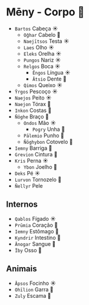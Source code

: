 # Mēny - Corpo 🌙

-   `Bartos` Cabeça ☀️
    -   `О̄ghar` Cabelo 🌊
    -   `Naejītsos` Testa ☀️
    -   `Laes` Olho ☀️
    -   `Eleks` Orelha ☀️
    -   `Pungos` Nariz ☀️
    -   `Relgos` Boca ☀️
        -   `Ēngos` Língua ☀️
        -   `Ātsio` Dente 🌙
    -   `Qimos` Queixo ☀️
-   `Ȳrgos` Pescoço ☀️
-   `Naejos` Peito ☀️
-   `Naejon` Tórax 🌱
-   `Inkon` Costas 🌱
-   `Ñōghe` Braço 🌙
    -   `Ondos` Mão ☀️
        -   `Pogry` Unha 🌙
    -   `Pālemio` Punho 🌙
    -   `Ñōghybon` Cotovelo 🌱
-   `Iemny` Barriga 🌙
-   `Grevion` Cintura 🌱
-   `Kris` Perna ☀️
    -   `Ybon` Joelho 🌱
-   `Deks` Pé ☀️
-   `Lurvon` Tornozelo 🌱
-   `Ñellyr` Pele

## Internos

-   `Qablos` Fígado ☀️
-   `Prūmia` Coração 🌙
-   `Iemny` Estômago 🌙
-   `Kyndrir` Intestino 🌊
-   `Ānogar` Sangue 🌊
-   `Īby` Osso 🌙

## Animais

-   `Āpsos` Focinho ☀️
-   `Ohīlion` Garra 🌱
-   `Zuly` Escama 🌙
